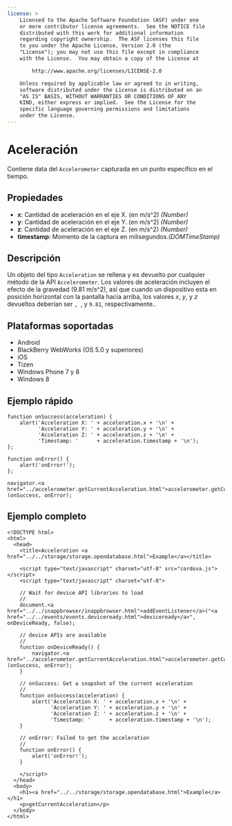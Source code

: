 ```yaml
---
license: >
    Licensed to the Apache Software Foundation (ASF) under one
    or more contributor license agreements.  See the NOTICE file
    distributed with this work for additional information
    regarding copyright ownership.  The ASF licenses this file
    to you under the Apache License, Version 2.0 (the
    "License"); you may not use this file except in compliance
    with the License.  You may obtain a copy of the License at

        http://www.apache.org/licenses/LICENSE-2.0

    Unless required by applicable law or agreed to in writing,
    software distributed under the License is distributed on an
    "AS IS" BASIS, WITHOUT WARRANTIES OR CONDITIONS OF ANY
    KIND, either express or implied.  See the License for the
    specific language governing permissions and limitations
    under the License.
---
```


# Aceleración

Contiene data del `Accelerometer` capturada en un punto específico en el tiempo.

## Propiedades

*   **x**: Cantidad de aceleración en el eje X. (en m/s^2) *(Number)*
*   **y**: Cantidad de aceleración en el eje Y. (en m/s^2) *(Number)*
*   **z**: Cantidad de aceleración en el eje Z. (en m/s^2) *(Number)*
*   **timestamp**: Momento de la captura en milisegundos.*(DOMTimeStamp)*

## Descripción

Un objeto del tipo `Acceleration` se rellena y es devuelto por cualquier método de la API `Accelerometer`. Los valores de aceleración incluyen el efecto de la gravedad (9.81 m/s^2), así que cuando un dispositivo esta en posición horizontal con la pantalla hacia arriba, los valores *x*, *y*, y *z* devueltos deberían ser ``, ``, y `9.81`, respectivamente..

## Plataformas soportadas

*   Android
*   BlackBerry WebWorks (OS 5.0 y superiores)
*   iOS
*   Tizen
*   Windows Phone 7 y 8
*   Windows 8

## Ejemplo rápido

    function onSuccess(acceleration) {
        alert('Acceleration X: ' + acceleration.x + '\n' +
              'Acceleration Y: ' + acceleration.y + '\n' +
              'Acceleration Z: ' + acceleration.z + '\n' +
              'Timestamp: '      + acceleration.timestamp + '\n');
    };
    
    function onError() {
        alert('onError!');
    };
    
    navigator.<a href="../accelerometer.getCurrentAcceleration.html">accelerometer.getCurrentAcceleration</a>(onSuccess, onError);
    

## Ejemplo completo

    <!DOCTYPE html>
    <html>
      <head>
        <title>Acceleration <a href="../../storage/storage.opendatabase.html">Example</a></title>
    
        <script type="text/javascript" charset="utf-8" src="cordova.js"></script>
        <script type="text/javascript" charset="utf-8">
    
        // Wait for device API libraries to load
        //
        document.<a href="../../inappbrowser/inappbrowser.html">addEventListener</a>("<a href="../../events/events.deviceready.html">deviceready</a>", onDeviceReady, false);
    
        // device APIs are available
        //
        function onDeviceReady() {
            navigator.<a href="../accelerometer.getCurrentAcceleration.html">accelerometer.getCurrentAcceleration</a>(onSuccess, onError);
        }
    
        // onSuccess: Get a snapshot of the current acceleration
        //
        function onSuccess(acceleration) {
            alert('Acceleration X: ' + acceleration.x + '\n' +
                  'Acceleration Y: ' + acceleration.y + '\n' +
                  'Acceleration Z: ' + acceleration.z + '\n' +
                  'Timestamp: '      + acceleration.timestamp + '\n');
        }
    
        // onError: Failed to get the acceleration
        //
        function onError() {
            alert('onError!');
        }
    
        </script>
      </head>
      <body>
        <h1><a href="../../storage/storage.opendatabase.html">Example</a></h1>
        <p>getCurrentAcceleration</p>
      </body>
    </html>